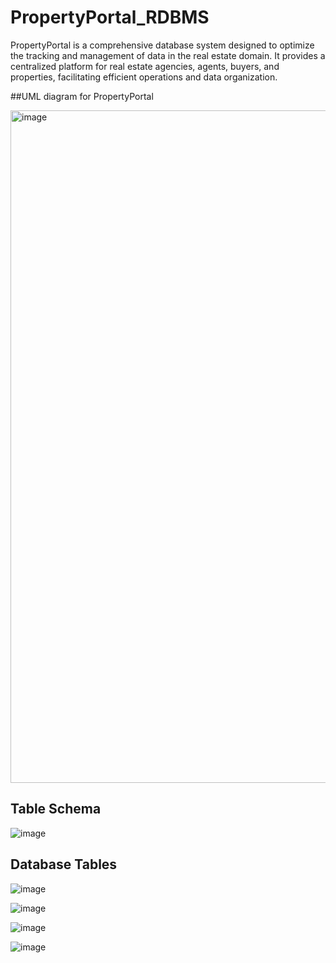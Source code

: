 # PropertyPortal_RDBMS
PropertyPortal is a comprehensive database system designed to optimize the tracking and management of data in the real estate domain. It provides a centralized platform for real estate agencies, agents, buyers, and properties, facilitating efficient operations and data organization. 


##UML diagram for PropertyPortal

<img width="1076" alt="image" src="https://github.com/Property-Portal/PropertyPortal_RDBMS/assets/112585936/f85477a5-fa05-4635-8248-c87546be0670">



## Table Schema

![image](https://github.com/Property-Portal/PropertyPortal_RDBMS/assets/112585936/924153e7-17e8-4e04-bbc0-53fad6c1449a)



## Database Tables 

![image](https://github.com/Property-Portal/PropertyPortal_RDBMS/assets/112585936/ae71afbe-f315-41da-8a43-fdc05466c7ef)

![image](https://github.com/Property-Portal/PropertyPortal_RDBMS/assets/112585936/535f9739-8b23-4835-a009-18398f92e133)

![image](https://github.com/Property-Portal/PropertyPortal_RDBMS/assets/112585936/31581ed4-eaec-4be7-84f4-51b5f4143727)

![image](https://github.com/Property-Portal/PropertyPortal_RDBMS/assets/112585936/c453f975-ace8-4c43-875d-8c69f525cb06)




